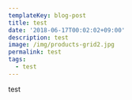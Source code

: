 ```yaml
---
templateKey: blog-post
title: test
date: '2018-06-17T00:02:02+09:00'
description: test
image: /img/products-grid2.jpg
permalink: test
tags:
  - test
---
```

test
